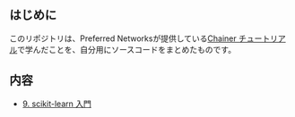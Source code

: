 ## はじめに
このリポジトリは、Preferred Networksが提供している[Chainer チュートリアル](https://tutorials.chainer.org/ja/)で学んだことを、自分用にソースコードをまとめたものです。

## 内容
- [9. scikit-learn 入門](https://tutorials.chainer.org/ja/09_Introduction_to_Scikit-learn.html)
